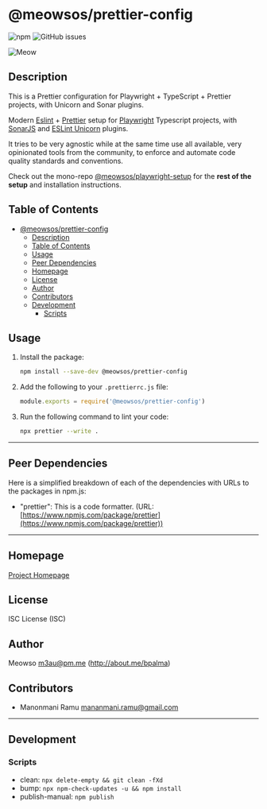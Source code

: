 # @meowsos/prettier-config

![npm](https://img.shields.io/npm/v/@meowsos/prettier-config) ![GitHub issues](https://img.shields.io/github/issues/meowso/playwright-hero)

![Meow](https://bit.ly/fcc-relaxing-cat)

## Description

This is a Prettier configuration for Playwright + TypeScript + Prettier projects, with Unicorn and Sonar plugins.

Modern [Eslint](https://www.npmjs.com/package/eslint) + [Prettier](https://www.npmjs.com/package/prettier) setup for [Playwright](https://www.npmjs.com/package/playwright) Typescript projects, with [SonarJS](https://www.npmjs.com/package/eslint-plugin-sonarjs) and [ESLint Unicorn](https://www.npmjs.com/package/eslint-plugin-unicorn) plugins.

It tries to be very agnostic while at the same time use all available, very opinionated tools from the community, to enforce and automate code quality standards and conventions.

Check out the mono-repo [@meowsos/playwright-setup](https://www.npmjs.com/package/@meowsos/playwright-setup) for the **rest of the setup** and installation instructions.

## Table of Contents

- [@meowsos/prettier-config](#meowsosprettier-config)
  - [Description](#description)
  - [Table of Contents](#table-of-contents)
  - [Usage](#usage)
  - [Peer Dependencies](#peer-dependencies)
  - [Homepage](#homepage)
  - [License](#license)
  - [Author](#author)
  - [Contributors](#contributors)
  - [Development](#development)
    - [Scripts](#scripts)

## Usage

1. Install the package:

   ```bash
   npm install --save-dev @meowsos/prettier-config
   ```

2. Add the following to your `.prettierrc.js` file:

   ```js
   module.exports = require('@meowsos/prettier-config')
   ```

3. Run the following command to lint your code:

   ```bash
   npx prettier --write .
   ```

---

## Peer Dependencies

Here is a simplified breakdown of each of the dependencies with URLs to the packages in npm.js:

- "prettier": This is a code formatter. (URL: [https://www.npmjs.com/package/prettier](https://www.npmjs.com/package/prettier))

---

## Homepage

[Project Homepage](https://github.com/meowso/playwright-hero#readme)

## License

ISC License (ISC)

## Author

Meowso <m3au@pm.me> (<http://about.me/bpalma>)

## Contributors

- Manonmani Ramu <mananmani.ramu@gmail.com>

---

## Development

### Scripts

- clean: `npx delete-empty && git clean -fXd`
- bump: `npx npm-check-updates -u && npm install`
- publish-manual: `npm publish`
